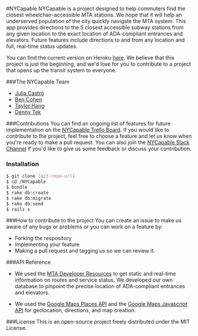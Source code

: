#NYCapable
NYCapable is a project designed to help commuters find the closest wheelchair-accessible MTA stations. We hope that it will help an underserved population of the city quickly navigate the MTA system. This app provides directions to the 5 closest accessible subway stations from any given location to the exact location of ADA-compliant entrances and elevators. Future features include directions to and from any location and full, real-time status updates.

You can find the current version on Heroku [here](https://nycapable.herokuapp.com/). We believe that this project is just the beginning, and we'd love for you to contribute to a project that opens up the transit
system to everyone.

###The NYCapable Team
- [Julia Castro](https://github.com/julia-castro)
- [Ben Cohen](https://github.com/benjamincohen1989)
- [Taylor Hang](https://github.com/sixthand6th)
- [Denny Tek](https://github.com/tekd)

###Contributions
You can find an ongoing list of features for future implementation on the [NYCapable Trello Board](https://trello.com/b/F8JDyx1o/accessible-nyc). If you would like to contribute to the project, feel free to choose a feature and let us know when you're ready to make a pull request. You can also join the [NYCapable Slack Channel](https://accessiblenyc.slack.com/messages/general/) if you'd like to give us some feedback or discuss your contribution.

### Installation

```sh
$ git clone [git-repo-url]
$ cd /NYCapable
$ bundle
$ rake db:create
$ rake db:migrate
$ rake db:seed
$ rails s
```

###How to contribute to the project
You can create an issue to make us aware of any bugs or problems or you can work on a feature by:
- Forking the respository
- Implementing your feature
- Making a pull request and tagging us so we can review it.


###API Reference
- We used the [MTA Developer Resources](http://datamine.mta.info/) to get static and real-time information on routes and service status. We developed our own database to pinpoint the precise location of ADA-compliant entrances and elevators.

- We used the [Google Maps Places API](https://developers.google.com/places/) and the [Google Maps Javascript API](https://developers.google.com/maps/documentation/javascript/) for geolocation, directions, and map creation.

###License
This is an open-source project freely distributed under the MIT License.
